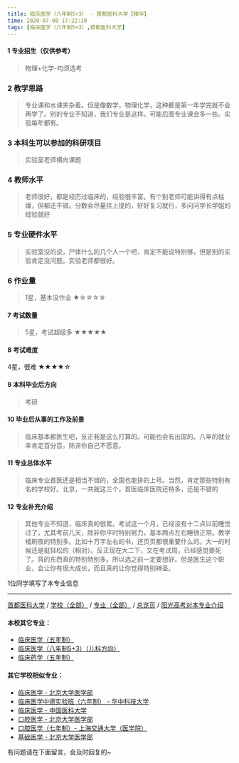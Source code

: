 ```yaml
---
title: 临床医学（八年制5+3） - 首都医科大学【精华】
time: 2020-07-08 17:22:20
tags: [临床医学（八年制5+3）,首都医科大学]
---
```

#### 1 专业招生（仅供参考）  
> 物理+化学-均须选考

### 2 教学思路
> 专业课和水课夹杂着。但是像数学，物理化学，这种都是第一年学完就不会再学了。别的专业不知道，我们专业是这样。可能后面专业课会多一些。实验每年都有。


### 3 本科生可以参加的科研项目
>实验室老师横向课题


### 4 教师水平
> 老师很好，都是经历过临床的，经验很丰富。有个别老师可能讲得有点枯燥，但都还不错。分数会尽量往上提的，好好复习就行，多问问学长学姐的经验就好


### 5 专业硬件水平
> 实验室没的说，尸体什么的几个人一个吧，肯定不能说特别够，但是别的实验肯定没问题。实验老师都很好。


### 6 作业量
>1星，基本没作业
★☆☆☆☆


#### 7 考试数量
>5星，考试超级多
★★★★★



#### 8 考试难度
> 
4星，很难
★★★★☆


#### 9 本科毕业后方向
> 考研


#### 10 毕业后从事的工作及前景
> 临床基本都医生吧，反正我是这么打算的。可能也会有出国的。八年的就业率肯定百分百，除非你自己不愿意。


#### 11 专业总体水平
> 临床专业首医还是相当不错的，全国也能排的上号。当然，肯定那些特别有名的学校好。北京，一共就这三个，首医临床医院还特多，还是不错的


#### 12 专业补充介绍
> 其他专业不知道，临床真的很累。考试这一个月，已经没有十二点以前睡觉过了，尤其考前几天，除非你平时特别努力，基本两点左右睡很正常。教学楼刷夜的特别多。比如十万字左右的书，还页页都很重要什么的。大一的时候还是挺轻松的（相对）。反正现在大二下，又在考试周，已经感觉要死了。背的东西真的特别特别多。所以选之前一定要想好。但是医生这个职业，会让你有很大成长，而且真的让你觉得特别神圣。

1位同学填写了本专业信息
***
[首都医科大学](http://www.jianshu.com/p/df86589e0f1d) / [学校（全部）](http://www.jianshu.com/p/3efa6bcca419) / [专业（全部）](http://www.jianshu.com/p/2d4c6d3552c2) / [总览页](http://www.jianshu.com/p/445daeb4fa00) / [阳光高考对本专业介绍](http://gaokao.chsi.com.cn/sch/zyk/view.do?schId=73394594&specId=73385072)
#### 本校其它专业：
- [临床医学（五年制）](http://www.jianshu.com/p/d3eb2a0ea89b)
- [临床医学（八年制5+3）（儿科方向）](https://www.jianshu.com/p/a53ce68e61ac)
- [临床药学（五年制）](http://www.jianshu.com/p/6c0e8ed545fd)

#### 其它学校相似专业：
- [临床医学 - 北京大学医学部](http://www.jianshu.com/p/fc8f1415787d)
- [临床医学中德实验班（六年制） - 华中科技大学](http://www.jianshu.com/p/c6c73939dff9)
- [临床医学 - 中国医科大学](http://www.jianshu.com/p/6ff86ee1e84a)
- [口腔医学 - 北京大学医学部](http://www.jianshu.com/p/ba5dd8a6a86a )
- [口腔医学（七年制）- 上海交通大学（医学院）](http://www.jianshu.com/p/563f4bf857b0)
- [基础医学 - 北京大学医学部](http://www.jianshu.com/p/66c1f9a9ed13)

有问题请在下面留言，会及时回复的~